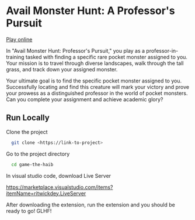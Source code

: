 # Avail Monster Hunt: A Professor's Pursuit

[Play online](https://zohaib10.github.io/pokemon/)

In "Avail Monster Hunt: Professor's Pursuit," you play as a professor-in-training tasked with finding a specific rare pocket monster assigned to you. Your mission is to travel through diverse landscapes, walk through the tall grass, and track down your assigned monster.

Your ultimate goal is to find the specific pocket monster assigned to you. Successfully locating and find this creature will mark your victory and prove your prowess as a distinguished professor in the world of pocket monsters. Can you complete your assignment and achieve academic glory?

## Run Locally

Clone the project

```bash
  git clone <https://link-to-project>
```

Go to the project directory

```bash
  cd game-the-haib
```

In visual studio code, download Live Server

https://marketplace.visualstudio.com/items?itemName=ritwickdey.LiveServer

After downloading the extension, run the extension and you should be ready to go! GLHF!
